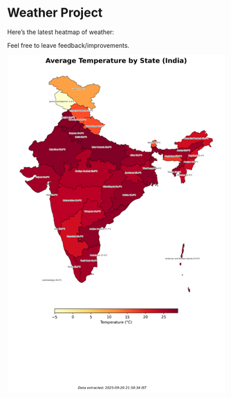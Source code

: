 # Weather Project

Here’s the latest heatmap of weather:

Feel free to leave feedback/improvements.

![India Heatmap](docs/assets/india_heatmap.png?v=CED454)
